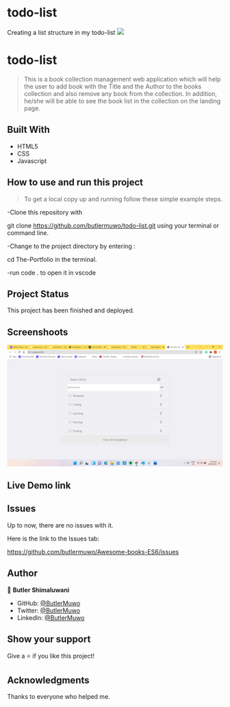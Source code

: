 # todo-list
Creating a list structure in my todo-list
![](https://img.shields.io/badge/Microverse-blueviolet)

# todo-list
> This is a book collection management web application which will help the user to add book with the Title and the Author to the books collection
and also remove any book from the collection. In addition, he/she will be able to see the book list in the collection on the landing page.


## Built With

- HTML5
- CSS
- Javascript

## How to use and run this project

>To get a local copy up and running follow these simple example steps.

-Clone this repository with

git clone https://github.com/butlermuwo/todo-list.git using your terminal or command line.

-Change to the project directory by entering :

cd The-Portfolio in the terminal.

-run code . to open it in vscode



## Project Status
This project has been  finished and deployed.

## Screenshoots
![screenshot (41)](https://github.com/butlermuwo/todo-list/blob/list-structure/screenshot/Screenshot%20(41).png)

## Live Demo link


## Issues

Up to now, there are no issues with it.

Here is the link to the Issues tab:

https://github.com/butlermuwo/Awesome-books-ES6/issues

## Author

👤 **Butler Shimaluwani**

- GitHub: [@ButlerMuwo](https://github.com/butlermuwo)
- Twitter: [@ButlerMuwo](https://twitter.com/ButlerMuwo)
- LinkedIn: [@ButlerMuwo](https://www.linkedin.com/in/butler-shimaluwani-41a680159/)

## Show your support

Give a ⭐️ if you like this project!

## Acknowledgments

Thanks to everyone who helped me.

